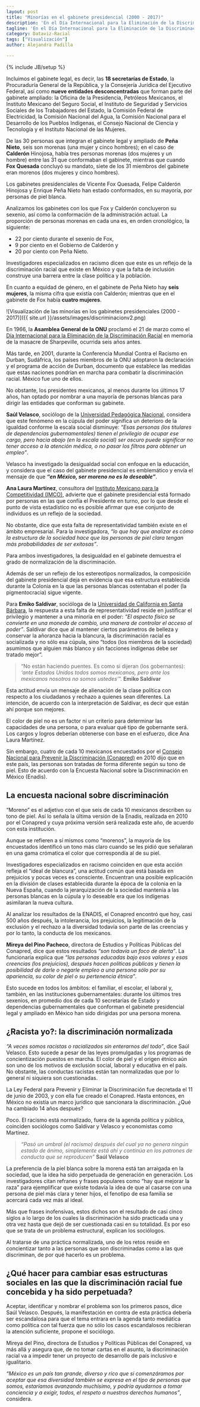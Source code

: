 ```yaml
---
layout: post
title: "Minorías en el gabinete presidencial (2000 - 2017)"
description: 'En el Día Internacional para la Eliminación de la Discriminación Racial, visualizamos los gabinetes de los últimos tres Presidentes de México.'
tagline: 'En el Día Internacional para la Eliminación de la Discriminación Racial, visualizamos los gabinetes de los últimos tres Presidentes de México. '
category: Dataviz-Racial
tags: ["Visualización"]
author: Alejandra Padilla

---
```

{% include JB/setup %}

Incluimos el gabinete legal, es decir, las **18 secretarías de Estado**, la Procuraduría General de la República, y la Consejería Jurídica del Ejecutivo Federal, así como **nueve entidades desconcentradas** que forman parte del gabinete ampliado: la Oficina de la Presidencia, Petróleos Mexicanos, el Instituto Mexicano del Seguro Social, el Instituto de Seguridad y Servicios Sociales de los Trabajadores del Estado, la Comisión Federal de Electricidad, la Comisión Nacional del Agua, la Comisión Nacional para el Desarrollo de los Pueblos Indígenas, el Consejo Nacional de Ciencia y Tecnología y el Instituto Nacional de las Mujeres.

De las 30 personas que integran el gabinete legal y ampliado de **Peña Nieto**, seis son morenas (una mujer y cinco hombres); en el caso de **Calderón** Hinojosa, había tres personas morenas (dos mujeres y un hombre) entre las 31 que conformaban el gabinete, mientras que cuando **Fox Quesada** concluyó su mandato, siete de los 31 miembros del gabinete eran morenos (dos mujeres y cinco hombres).

Los gabinetes presidenciales de Vicente Fox Quesada, Felipe Calderón Hinojosa y Enrique Peña Nieto han estado conformados, en su mayoría, por personas de piel blanca. 

Analizamos los gabinetes con los que Fox y Calderón concluyeron su sexenio, así como la conformación de la administración actual. La proporción de personas morenas en cada una es, en orden cronológico, la siguiente: 
* 22 por ciento durante el sexenio de Fox, 
* 9 por ciento en el Gobierno de Calderón y 
* 20 por ciento con Peña Nieto. 

Investigadores especializados en racismo dicen que este es un reflejo de la discriminación racial que existe en México y que la falta de inclusión construye una barrera entre la clase política y la población.

En cuanto a equidad de género, en el gabinete de Peña Nieto hay **seis mujeres**, la misma cifra que existía con Calderón; mientras que en el gabinete de Fox había **cuatro mujeres**.

![Visualización de las minorías en los gabinetes presidenciales (2000 - 2017)]({{ site.url }}/assets/images/discriminacionv2.png)

En 1966, la **Asamblea General de la ONU** proclamó el 21 de marzo como el [Día Internacional para la Eliminación de la Discriminación Racial](http://www.gob.mx/segob/articulos/dia-internacional-para-la-eliminacion-de-la-discriminacion-racial-21-de-marzo?es) en memoria de la masacre de Sharpeville, ocurrida seis años antes. 

Más tarde, en 2001, durante la Conferencia Mundial Contra el Racismo en Durban, Sudáfrica, los países miembros de la ONU adoptaron la declaración y el programa de acción de Durban, documento que establece las medidas que estas naciones pondrían en marcha para combatir la discriminación racial. México fue uno de ellos.

No obstante, los presidentes mexicanos, al menos durante los últimos 17 años, han optado por nombrar a una mayoría de personas blancas para dirigir las entidades que conforman su gabinete. 

**Saúl Velasco**, sociólogo de la [Universidad Pedagógica Nacional](http://www.upn.mx/), considera que este fenómeno en la cúpula del poder significa un deterioro de la igualdad conforme la escala social disminuye: *“Esas personas (los titulares de dependencias gubernamentales) tienen el privilegio de ocupar ese cargo, pero hacia abajo (en la escala social) ser oscuro puede significar no tener acceso a la atención médica, o no pasar los filtros para obtener un empleo”*.

Velasco ha investigado la desigualdad social con enfoque en la educación, y considera que el caso del gabinete presidencial es emblemático y envía el mensaje de que **_“en México, ser moreno no es lo deseable”_**.

**Ana Laura Martínez**, consultora del [Instituto Mexicano para la Competitividad (IMCO)](http://imco.org.mx/home/), advierte que el gabinete presidencial está formado por personas en las que confía el Presidente en turno, por lo que desde el punto de vista estadístico no es posible afirmar que ese conjunto de individuos es un reflejo de la sociedad.  

No obstante, dice que esta falta de representatividad también existe en el ámbito empresarial. Para la investigadora, *“lo que hay que analizar es cómo la estructura de la sociedad hace que las personas de piel clara tengan más probabilidades de ser exitosas”*. 

Para ambos investigadores, la desigualdad en el gabinete demuestra el grado de normalización de la discriminación. 

Además de ser un reflejo de los estereotipos normalizados, la composición del gabinete presidencial deja en evidencia que esa estructura establecida durante la Colonia en la que las personas blancas ostentaban el poder (la pigmentocracia) sigue vigente. 

Para **Emiko Saldívar**, socióloga de la [Universidad de California en Santa Bárbara](http://www.ucsb.edu/), la respuesta a esta falta de representatividad reside en justificar el privilegio y mantener a una minoría en el poder: *“El aspecto físico se convierte en una moneda de cambio, una manera de controlar el acceso al poder”*. 
Saldívar dice que al mantener ciertos parámetros de belleza y conservar la añoranza hacia la blancura, la discriminación racial es socializada y no sólo esa cúpula, sino “todos (los miembros de la sociedad) asumimos que alguien más blanco y sin facciones indígenas debe ser tratado mejor”. 

>“No están haciendo puentes. Es como si dijeran (los gobernantes): *‘ante Estados Unidos todos somos mexicanos, pero ante los mexicanos nosotros no somos ustedes’*”.
**Emiko Saldívar**

Esta actitud envía un mensaje de alienación de la clase política con respecto a los ciudadanos y rechazo a quienes sean diferentes. La intención, de acuerdo con la interpretación de Saldívar, es decir que están ahí porque son mejores. 

El color de piel no es un factor ni un criterio para determinar las capacidades de una persona, o para evaluar qué tipo de gobernante será. Los cargos y logros deberían obtenerse con base en el esfuerzo, dice Ana Laura Martínez.

Sin embargo, cuatro de cada 10 mexicanos encuestados por el [Consejo Nacional para Prevenir la Discriminación (Conapred)](http://www.conapred.org.mx/) en 2010 dijo que en este país, las personas son tratadas de forma diferente según su tono de piel. Esto de acuerdo con la Encuesta Nacional sobre la Discriminación en México (Enadis).


## La encuesta nacional sobre discriminación 
“Moreno” es el adjetivo con el que seis de cada 10 mexicanos describen su tono de piel. Así lo señala la última versión de la Enadis, realizada en 2010 por el Conapred y cuya próxima versión será realizada este año, de acuerdo con esta institución.

Aunque se refieren a sí mismos como “morenos”, la mayoría de los encuestados identificó un tono más claro cuando se les pidió que señalaran en una gama crómatica el color que correspondía al de su piel.

Investigadores especializados en racismo coinciden en que esta acción refleja el “ideal de blancura”, una actitud común que está basada en prejuicios y pocas veces es consciente. Encuentran una posible explicación en la división de clases establecida durante la época de la colonia en la Nueva España, cuando la jerarquización de la sociedad mantenía a las personas blancas en la cúpula y lo deseable era que los indígenas asimilaran la nueva cultura.

Al analizar los resultados de la ENADIS, el Conapred encontró que hoy, casi 500 años después, la intolerancia, los prejuicios, la legitimación de la exclusión y el rechazo a la diversidad todavía son parte de las creencias y por lo tanto, la conducta de los mexicanos. 

**Mireya del Pino Pacheco**, directora de Estudios y Políticas Públicas del Conapred, dice que estos resultados *“son todavía un foco de alerta”*. La funcionaria explica que *“las personas educadas bajo esos valores y esas creencias (los prejuicios), después hacen políticas públicas y tienen la posibilidad de darle o negarle empleo a una persona sólo por su apariencia, su color de piel o su pertenencia étnica”*.

Esto sucede en todos los ámbitos: el familiar, el escolar, el laboral y, también, en las instituciones gubernamentales: durante los últimos tres sexenios, en promedio dos de cada 10 secretarías de Estado y dependencias gubernamentales que conforman el gabinete presidencial legal y ampliado en México han sido dirigidas por una persona morena.

## ¿Racista yo?: la discriminación normalizada
*“A veces somos racistas o racializados sin enterarnos del todo”*, dice Saúl Velasco. Esto sucede a pesar de las leyes promulgadas y los programas de concientización puestos en marcha. El color de piel y el origen étnico aún son uno de los motivos de exclusión social, laboral y educativa en el país. No obstante, las conductas racistas están tan normalizadas que por lo general ni siquiera son cuestionadas.

La Ley Federal para Prevenir y Eliminar la Discriminación fue decretada el 11 de junio de 2003, y con ella fue creado el Conapred. Hasta entonces, en México no existía un marco jurídico que sancionara la discriminación. ¿Qué ha cambiado 14 años después?

Poco. El racismo está normalizado, fuera de la agenda política y pública, coinciden sociólogos como Saldívar y Velasco y economistas como Martínez.

>*“Pasó un umbral (el racismo) después del cual ya no genera ningún estado de ánimo, simplemente está ahí y continúa en los patrones de conducta que se reproducen”*
**Saúl Velasco**

La preferencia de la piel blanca sobre la morena está tan arraigada en la sociedad, que la idea ha sido perpetuada de generación en generación. Los investigadores citan refranes y frases populares como “hay que mejorar la raza” para ejemplificar que existe todavía la idea de que al casarse con una persona de piel más clara y tener hijos, el fenotipo de esa familia se acercará cada vez más al ideal.

Más que frases inofensivas, estos dichos son el resultado de casi cinco siglos a lo largo de los cuales la discriminación ha sido practicada una y otra vez hasta que dejó de ser cuestionada casi en su totalidad. Es por eso que se trata de un problema estructural, explican los sociólogos. 

Al tratarse de una práctica normalizada, uno de los retos reside en concientizar tanto a las personas que son discriminadas como a las que discriminan, de por qué hacerlo es un problema. 

## ¿Qué hacer para cambiar esas estructuras sociales en las que la discriminación racial fue concebida y ha sido perpetuada?

Aceptar, identificar y nombrar el problema son los primeros pasos, dice Saúl Velasco. Después, la manifestación en contra de esta práctica debería ser escandalosa para que el tema entrara en la agenda tanto mediática como política con tal fuerza que no sólo los casos escandalosos recibieran la atención suficiente, propone el sociólogo. 

Mireya del Pino, directora de Estudios y Políticas Públicas del Conapred, va más allá y asegura que, de no tomar cartas en el asunto, la discriminación racial va a impedir tener un proyecto de desarrollo de país inclusivo e igualitario.

*“México es un país tan grande, diverso y rico que si comenzáramos por aceptar que esa diversidad también se expresa en el tipo de personas que somos, estaríamos avanzando muchísimo, y podría ayudarnos a tomar conciencia y a exigir, todos, el respeto a nuestros derechos humanos”*, considera.



